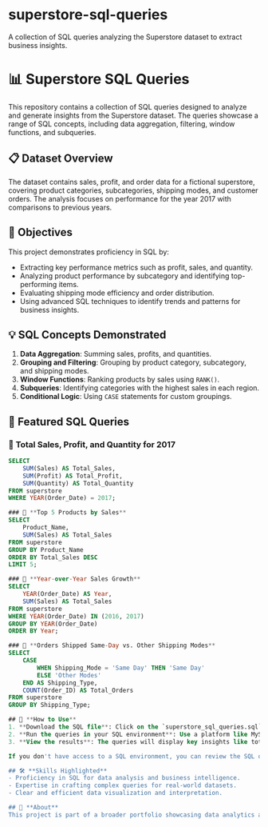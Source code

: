 # superstore-sql-queries
A collection of SQL queries analyzing the Superstore dataset to extract business insights.
# 📊 Superstore SQL Queries  

This repository contains a collection of SQL queries designed to analyze and generate insights from the Superstore dataset. The queries showcase a range of SQL concepts, including data aggregation, filtering, window functions, and subqueries.  

## 📋 **Dataset Overview**  
The dataset contains sales, profit, and order data for a fictional superstore, covering product categories, subcategories, shipping modes, and customer orders. The analysis focuses on performance for the year 2017 with comparisons to previous years.  

## 🎯 **Objectives**  
This project demonstrates proficiency in SQL by:  
- Extracting key performance metrics such as profit, sales, and quantity.  
- Analyzing product performance by subcategory and identifying top-performing items.  
- Evaluating shipping mode efficiency and order distribution.  
- Using advanced SQL techniques to identify trends and patterns for business insights.  

## 💡 **SQL Concepts Demonstrated**  
1. **Data Aggregation**: Summing sales, profits, and quantities.  
2. **Grouping and Filtering**: Grouping by product category, subcategory, and shipping modes.  
3. **Window Functions**: Ranking products by sales using `RANK()`.  
4. **Subqueries**: Identifying categories with the highest sales in each region.  
5. **Conditional Logic**: Using `CASE` statements for custom groupings.  

## 📂 **Featured SQL Queries**  
### 🔹 **Total Sales, Profit, and Quantity for 2017**  
```sql
SELECT 
    SUM(Sales) AS Total_Sales, 
    SUM(Profit) AS Total_Profit, 
    SUM(Quantity) AS Total_Quantity 
FROM superstore 
WHERE YEAR(Order_Date) = 2017;

### 🔹 **Top 5 Products by Sales**
SELECT 
    Product_Name, 
    SUM(Sales) AS Total_Sales 
FROM superstore 
GROUP BY Product_Name 
ORDER BY Total_Sales DESC 
LIMIT 5;

### 🔹 **Year-over-Year Sales Growth**
SELECT 
    YEAR(Order_Date) AS Year, 
    SUM(Sales) AS Total_Sales 
FROM superstore 
WHERE YEAR(Order_Date) IN (2016, 2017) 
GROUP BY YEAR(Order_Date) 
ORDER BY Year;

### 🔹 **Orders Shipped Same-Day vs. Other Shipping Modes**
SELECT 
    CASE 
        WHEN Shipping_Mode = 'Same Day' THEN 'Same Day' 
        ELSE 'Other Modes' 
    END AS Shipping_Type, 
    COUNT(Order_ID) AS Total_Orders 
FROM superstore 
GROUP BY Shipping_Type;

## 🚀 **How to Use**  
1. **Download the SQL file**: Click on the `superstore_sql_queries.sql` file and select "Download."  
2. **Run the queries in your SQL environment**: Use a platform like MySQL, PostgreSQL, or SQL Server.  
3. **View the results**: The queries will display key insights like total sales, profit, and product performance for 2017.  

If you don't have access to a SQL environment, you can review the SQL queries directly in this repository.  

## 🛠️ **Skills Highlighted**  
- Proficiency in SQL for data analysis and business intelligence.  
- Expertise in crafting complex queries for real-world datasets.  
- Clear and efficient data visualization and interpretation.  

## 📢 **About**  
This project is part of a broader portfolio showcasing data analytics and visualization skills. The same dataset has been visualized in **[Tableau](https://public.tableau.com/views/SuperstoreSales_17321429271930/SuperstorePerformance?:language=en-US&:sid=&:redirect=auth&:display_count=n&:origin=viz_share_link)**, where key metrics and trends are highlighted in an interactive dashboard.  
